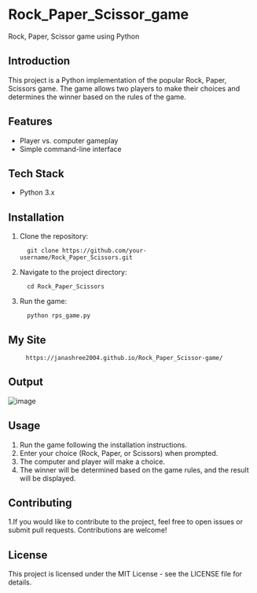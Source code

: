 # Rock_Paper_Scissor_game

Rock, Paper, Scissor game using Python

## Introduction

This project is a Python implementation of the popular Rock, Paper, Scissors game. The game allows two players to make their choices and determines the winner based on the rules of the game.

## Features

- Player vs. computer gameplay
- Simple command-line interface

## Tech Stack

- Python 3.x

## Installation

1. Clone the repository:

         git clone https://github.com/your-username/Rock_Paper_Scissors.git

2. Navigate to the project directory:

         cd Rock_Paper_Scissors

3. Run the game:

         python rps_game.py

## My Site

         https://janashree2004.github.io/Rock_Paper_Scissor-game/

## Output

![image](https://github.com/Janashree2004/Rock_Paper_Scissor_Game/assets/142415775/bf9c8a93-1cd0-4502-aad3-17a80893433a)

## Usage
1. Run the game following the installation instructions.
2. Enter your choice (Rock, Paper, or Scissors) when prompted.
3. The computer and player will make a choice.
4. The winner will be determined based on the game rules, and the result will be displayed.
   
## Contributing
1.If you would like to contribute to the project, feel free to open issues or submit pull requests. Contributions are welcome!

## License

This project is licensed under the MIT License - see the LICENSE file for details.
